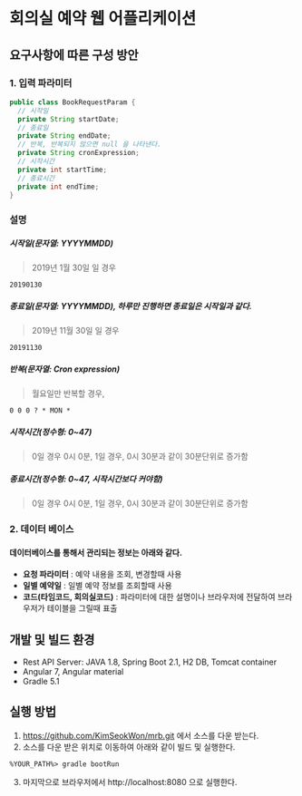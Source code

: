 # 회의실 예약 웹 어플리케이션

## 요구사항에 따른 구성 방안
### 1. 입력 파라미터
```java
public class BookRequestParam {
  // 시작일
  private String startDate;
  // 종료일
  private String endDate;
  // 반복, 반복되지 않으면 null 을 나타낸다.
  private String cronExpression;
  // 시작시간
  private int startTime;
  // 종료시간
  private int endTime;
}
```
### 설명
##### 시작일(문자열: YYYYMMDD)
> 2019년 1월 30일 일 경우
```
20190130
```
##### 종료일(문자열: YYYYMMDD), 하루만 진행하면 종료일은 시작일과 같다.
> 2019년 11월 30일 일 경우
```
20191130
```
##### 반복(문자열: Cron expression)
> 월요일만 반복할 경우, 
```
0 0 0 ? * MON *
```
##### 시작시간(정수형: 0~47) 
> 0일 경우 0시 0분, 1일 경우, 0시 30분과 같이 30분단위로 증가함
##### 종료시간(정수형: 0~47, 시작시간보다 커야함)
> 0일 경우 0시 0분, 1일 경우, 0시 30분과 같이 30분단위로 증가함

### 2. 데이터 베이스
#### 데이터베이스를 통해서 관리되는 정보는 아래와 같다.
- **요청 파라미터** : 예약 내용을 조회, 변경할때 사용
- **일별 예약일** : 일별 예약 정보를 조회할때 사용
- **코드(타임코드, 회의실코드)** : 파라미터에 대한 설명이나 브라우저에 전달하여 브라우저가 테이블을 그릴때 표출

## 개발 및 빌드 환경
- Rest API Server: JAVA 1.8, Spring Boot 2.1, H2 DB, Tomcat container
- Angular 7, Angular material
- Gradle 5.1

## 실행 방법
1. https://github.com/KimSeokWon/mrb.git 에서 소스를 다운 받는다.
2. 소스를 다운 받은 위치로 이동하여 아래와 같이 빌드 및 실행한다. 
```
%YOUR_PATH%> gradle bootRun 
```
3. 마지막으로 브라우저에서 http://localhost:8080 으로 실행한다.
